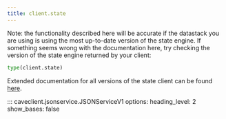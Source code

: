 ```yaml
---
title: client.state
---
```


Note: the functionality described here will be accurate if the datastack you are using
is using the most up-to-date version of the state engine. If something seems
wrong with the documentation here, try checking the version of the state
engine returned by your client:

```python
type(client.state)
```

Extended documentation for all versions of the state client can be found
[here](../extended_api/state.md).

::: caveclient.jsonservice.JSONServiceV1
    options:
        heading_level: 2
        show_bases: false
